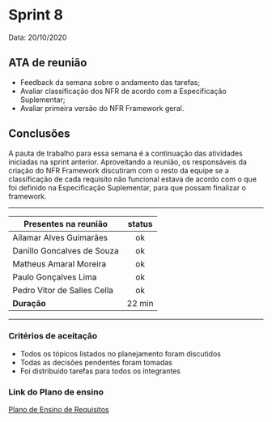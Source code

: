 # Sprint 8

Data: 20/10/2020

## ATA de reunião

- Feedback da semana sobre o andamento das tarefas;
- Avaliar classificação dos NFR de acordo com a Especificação Suplementar;
- Avaliar primeira versão do NFR Framework geral.

## Conclusões

A pauta de trabalho para essa semana é a continuação das atividades iniciadas na sprint anterior. Aproveitando a reunião, os responsáveis da criação do NFR Framework discutiram com o resto da equipe se a classificação de cada requisito não funcional estava de acordo com o que foi definido na Especificação Suplementar, para que possam finalizar o framework.

---

| Presentes na reunião    | status |
| ----------------------- | :----: |
| Ailamar Alves Guimarães  | ok  |
| Danillo Goncalves de Souza | ok |
| Matheus Amaral Moreira   | ok |
| Paulo Gonçalves Lima     | ok |
| Pedro Vítor de Salles Cella | ok |
| **Duração** | 22 min |

---

### Critérios de aceitação

- Todos os tópicos listados no planejamento foram discutidos
- Todas as decisões pendentes foram tomadas
- Foi distribuído tarefas para todos os integrantes

### Link do Plano de ensino

[Plano de Ensino de Requisitos](https://aprender3.unb.br/pluginfile.php/426680/mod_resource/content/2/Plano_de_Ensino%20RE%2012020TerQui.pdf)
